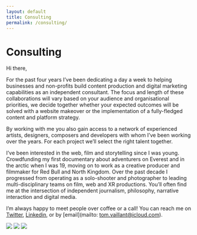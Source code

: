 ```yaml
---
layout: default
title: Consulting
permalink: /consulting/
---
```


# Consulting

Hi there,
    
For the past four years I’ve been dedicating a day a week to helping businesses and non-profits build content production and 
digital marketing capabilities as an independent consultant. The focus and length of these collaborations will vary based on 
your audience and organisational priorities, we decide together whether your expected outcomes will be solved with a website 
makeover or the implementation of a fully-fledged content and platform strategy. 

By working with me you also gain access to a network of experienced artists, designers, composers and developers with 
whom I’ve been working over the years. For each project we’ll select the right talent together. 

I’ve been interested in the web, film and storytelling since I was young. Crowdfunding my first documentary about adventurers 
on Everest and in the arctic when I was 19, moving on to work as a creative producer and filmmaker for Red Bull and North Kingdom. 
Over the past decade I progressed from operating as a solo-shooter and photographer to leading multi-disciplinary teams on film, 
web and XR productions. You’ll often find me at the intersection of independent journalism, philosophy, narrative interaction 
and digital media. 

I’m always happy to meet people over coffee or a call! You can reach me on [Twitter](twitter.Com/buriedsignals), [Linkedin](linkedin.com/tomvaillant), or by [email](mailto: tom.vaillant@icloud.com).

<div class="consulting-logos">
    <img src="../assets/img/redbull.png">
    <img src="../assets/img/northkingdom.png">
    <img src="../assets/img/seedstars.png">
</div>
<!-- 
        [img src:"static/images/redbull.png"/]
        [img src:"static/images/seedstars.png"/]
        [img src:"static/images/northkingdom.png"/] -->